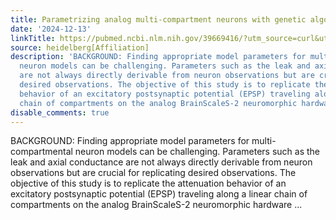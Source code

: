```yaml
---
title: Parametrizing analog multi-compartment neurons with genetic algorithms
date: '2024-12-13'
linkTitle: https://pubmed.ncbi.nlm.nih.gov/39669416/?utm_source=curl&utm_medium=rss&utm_campaign=pubmed-2&utm_content=1FakS-2QOkCT8HsMOQP1bCRQ4YzyumYOmxmF0moLsQ3dFB1E9V&fc=20220326224207&ff=20241213171208&v=2.18.0.post9+e462414
source: heidelberg[Affiliation]
description: 'BACKGROUND: Finding appropriate model parameters for multi-compartmental
  neuron models can be challenging. Parameters such as the leak and axial conductance
  are not always directly derivable from neuron observations but are crucial for replicating
  desired observations. The objective of this study is to replicate the attenuation
  behavior of an excitatory postsynaptic potential (EPSP) traveling along a linear
  chain of compartments on the analog BrainScaleS-2 neuromorphic hardware ...'
disable_comments: true
---
```

BACKGROUND: Finding appropriate model parameters for multi-compartmental neuron models can be challenging. Parameters such as the leak and axial conductance are not always directly derivable from neuron observations but are crucial for replicating desired observations. The objective of this study is to replicate the attenuation behavior of an excitatory postsynaptic potential (EPSP) traveling along a linear chain of compartments on the analog BrainScaleS-2 neuromorphic hardware ...